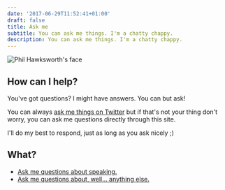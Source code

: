 ```yaml
---
date: '2017-06-29T11:52:41+01:00'
draft: false
title: Ask me
subtitle: You can ask me things. I'm a chatty chappy.
description: You can ask me things. I'm a chatty chappy.
---
```


<img src="/images/philhawksworth-goon@2x.jpg" alt="Phil Hawksworth's face" class="avatar avatar-upclose" />

## How can I help?

You've got questions? I might have answers. You can but ask!

You can always [ask me things on Twitter](https://www.twitter.com/philhawksworth) but if that's not your thing don't worry, you can ask me questions directly through this site.

I'll do my best to respond, just as long as you ask nicely ;)

## What?

- [Ask me questions about speaking.](to-speak)
- [Ask me questions about, well... anything else.](anything)
